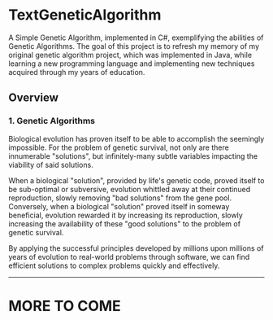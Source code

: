 # TextGeneticAlgorithm
A Simple Genetic Algorithm, implemented in C#, exemplifying the abilities of Genetic Algorithms. The goal of this project is to refresh my memory of my original genetic algorithm project, which was implemented in Java, while learning a new programming language and implementing new techniques acquired through my years of education.

## Overview
### 1. Genetic Algorithms
Biological evolution has proven itself to be able to accomplish the seemingly impossible. For the problem of genetic survival, not only are there
innumerable "solutions", but infinitely-many subtle variables impacting the viability of said solutions. 

When a biological "solution", provided by life's genetic code, proved itself to be sub-optimal or subversive, evolution whittled away 
at their continued reproduction, slowly removing "bad solutions" from the gene pool. Conversely, when a biological "solution" proved 
itself in someway beneficial, evolution rewarded it by increasing its reproduction, slowly increasing the availability of these 
"good solutions" to the problem of genetic survival.

By applying the successful principles developed by millions upon millions of years of evolution to real-world problems through software,
we can find efficient solutions to complex problems quickly and effectively.

---
# MORE TO COME
